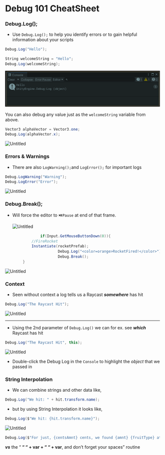 # Debug 101 CheatSheet

### Debug.Log();

- Use `Debug.Log();` to help you identify errors or to gain helpful information about your scripts

```csharp
Debug.Log("Hello");
```

```csharp
String welcomeString = "Hello";
Debug.Log(welcomeString);
```

![Untitled](img/Untitled.png)

You can also debug any value just as the `welcomeString` variable from above.

```csharp
Vector3 alphaVector = Vector3.one;
Debug.Log(alphaVector.x);
```

![Untitled](img/Untitled1.png)

### Errors & Warnings

- There are also `LogWarning();`and `LogError();` for important logs

```csharp
Debug.LogWarning("Warning");
Debug.LogError("Error");
```

![Untitled](img/Untitled2.png)

### Debug.Break();

- Will force the editor to ⏯️`Pause` at end of that frame.
    
    ![Untitled](img/Untitled3.png)
    

```csharp
				if(Input.GetMouseButtonDown(0)){
            //FireRocket
            Instantiate(rocketPrefab);
						Debug.Log("<color=orange>RocketFired!</color>");
						Debug.Break();
        }
```

![Untitled](img/Untitled4.png)

### Context

- Seen without context a log tells us a Raycast ***somewhere*** has hit

```csharp
Debug.Log("The Raycast Hit");
```

![Untitled](img/Untitled5.png)

---

- Using the 2nd parameter of `Debug.Log()` we can for ex. see ***which*** Raycast has hit

```csharp
Debug.Log("The Raycast Hit", this);
```

![Untitled](img/Untitled6.png)

- Double-click the Debug Log in the `Console` to highlight the *object* that we passed in

### String Interpolation

- We can combine strings and other data like,

```csharp
Debug.Log("We hit: " + hit.transform.name);
```

- but by using String Interpolation it looks like,

```csharp
Debug.Log($"We hit: {hit.transform.name}");
```

![Untitled](img/Untitled7.png)

```csharp
Debug.Log($"For just, {centsAmnt} cents, we found {amnt} {fruitType} at the market");
```

***vs*** the “ **“ “ + var + “ “ + var**, and don’t forget your spaces” routine
